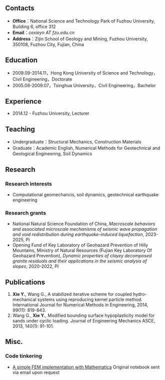 
## Contacts
* **Office**：National Science and Technology Park of Fuzhou University, Building 6, office 312
* **Email**：_cexieyn AT fzu.edu.cn_
* **Address**：Zijin School of Geology and Mining, Fuzhou University, 350108, Fuzhou City, Fujian, China

## Education
* 2009.09-2014.11，Hong Kong University of Science and Technology，Civil Engineering，Doctorate
* 2005.08-2009.07，Tsinghua University，Civil Engineering，Bachelor

## Experience
* 2014.12 -  Fuzhou University, Lecturer
<!--- RA? TA? --->

## Teaching
* Undergraduate：Structural Mechanics, Construction Materials
* Graduate：Academic English, Numerical Methods for Geotechnical and Geological Engineering, Soil Dynamics

## Research

### Research interests
* Computational geomechancis, soil dynamics, geotechnical earthquake engineering

### Research grants
* National Natural Science Foundation of China, *Macroscale behaviors and associated microscale mechanisms of seismic wave propagation and void redistribution during earthquake-induced liquefaction*, 2023-2025, PI
* Opening Fund of Key Laboratory of Geohazard Prevention of Hilly Mountains, Ministry of Natural Resources (Fujian Key Laboratory Of Geohazard Prevention), *Dynamic properties of clayey decomposed granite residuals and their applications in the seismic analysis of slopes*, 2020-2022, PI

<!--- 
* Department of Water Resources of Fujian Province, *Dynamic response analysis of embankments during earthquakes along the Fujian coastline*, 2019-2020, Co-PI
--->

## Publications
1. **Xie Y.**, Wang G., A stabilized iterative scheme for coupled hydro-mechanical systems using reproducing kernel particle method. International Journal for Numerical Methods in Engineering, 2014, 99(11): 819-843.
2. Wang G., **Xie Y.**, Modified bounding surface hypoplasticity model for sands under cyclic loading. Journal of Engineering Mechanics ASCE, 2013, 140(1): 91-101.

## Misc.

<!--- 
### Social service

### Awards

### Software registration
--->

### Code tinkering
  * [A simple FEM implementation with Mathematica](https://github.com/xieyn/fem-with-mathematica) Original notebook sent via email upon request